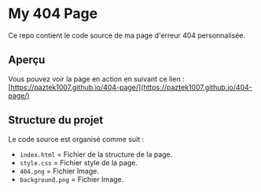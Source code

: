 # My 404 Page

Ce repo contient le code source de ma page d'erreur 404 personnalisée.

## Aperçu

Vous pouvez voir la page en action en suivant ce lien : [https://paztek1007.github.io/404-page/](https://paztek1007.github.io/404-page/)

## Structure du projet

Le code source est organisé comme suit :
- `index.html` = Fichier de la structure de la page.
- `style.css` = Fichier style de la page.
- `404.png` = Fichier Image.
- `background.png` = Fichier Image.

